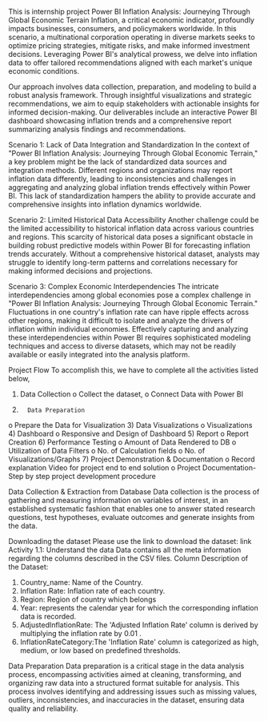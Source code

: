 This is internship project
Power BI Inflation Analysis: Journeying Through Global Economic Terrain
Inflation, a critical economic indicator, profoundly impacts businesses, consumers, and policymakers worldwide. In this scenario, a multinational corporation operating in diverse markets seeks to optimize pricing strategies, mitigate risks, and make informed investment decisions. Leveraging Power BI's analytical prowess, we delve into inflation data to offer tailored recommendations aligned with each market's unique economic conditions.

Our approach involves data collection, preparation, and modeling to build a robust analysis framework. Through insightful visualizations and strategic recommendations, we aim to equip stakeholders with actionable insights for informed decision-making. Our deliverables include an interactive Power BI dashboard showcasing inflation trends and a comprehensive report summarizing analysis findings and recommendations.

Scenario 1: Lack of Data Integration and Standardization
In the context of "Power BI Inflation Analysis: Journeying Through Global Economic Terrain," a key problem might be the lack of standardized data sources and integration methods. Different regions and organizations may report inflation data differently, leading to inconsistencies and challenges in aggregating and analyzing global inflation trends effectively within Power BI. This lack of standardization hampers the ability to provide accurate and comprehensive insights into inflation dynamics worldwide.

Scenario 2: Limited Historical Data Accessibility 
Another challenge could be the limited accessibility to historical inflation data across various countries and regions. This scarcity of historical data poses a significant obstacle in building robust predictive models within Power BI for forecasting inflation trends accurately. Without a comprehensive historical dataset, analysts may struggle to identify long-term patterns and correlations necessary for making informed decisions and projections.

Scenario 3: Complex Economic Interdependencies 
The intricate interdependencies among global economies pose a complex challenge in "Power BI Inflation Analysis: Journeying Through Global Economic Terrain." Fluctuations in one country's inflation rate can have ripple effects across other regions, making it difficult to isolate and analyze the drivers of inflation within individual economies. Effectively capturing and analyzing these interdependencies within Power BI requires sophisticated modeling techniques and access to diverse datasets, which may not be readily available or easily integrated into the analysis platform.

Project Flow
To accomplish this, we have to complete all the activities listed below,
1)   Data Collection
o    Collect the dataset,
o    Connect Data with Power BI
2)       Data Preparation
o    Prepare the Data for Visualization
3)        Data Visualizations
o    Visualizations
4)      Dashboard
o    Responsive and Design of Dashboard
5)        Report
o   Report Creation
6)        Performance Testing
o    Amount of Data Rendered to DB
o    Utilization of Data Filters
o    No. of Calculation fields
o    No. of Visualizations/Graphs
7)     Project Demonstration & Documentation
o    Record explanation Video for project end to end solution
o    Project Documentation-Step by step project development procedure


Data Collection & Extraction from Database
Data collection is the process of gathering and measuring information on variables of interest, in an established systematic fashion that enables one to answer stated research questions, test hypotheses, evaluate outcomes and generate insights from the data.

Downloading the dataset
Please use the link to download the dataset: link
Activity 1.1: Understand the data
Data contains all the meta information regarding the columns described in the CSV files.
Column Description of the Dataset:
1) Country_name: Name of the Country.
2) Inflation Rate: Inflation rate of each country.
3) Region: Region of country which belongs
4) Year:  represents the calendar year for which the corresponding inflation data is recorded.
5) AdjustedInflationRate: The 'Adjusted Inflation Rate' column is derived by multiplying the inflation rate by 0.01  .
6) InflationRateCategory:The 'Inflation Rate' column is categorized as           high, medium, or low based on predefined thresholds.

Data Preparation
Data preparation is a critical stage in the data analysis process, encompassing activities aimed at cleaning, transforming, and organizing raw data into a structured format suitable for analysis. This process involves identifying and addressing issues such as missing values, outliers, inconsistencies, and inaccuracies in the dataset, ensuring data quality and reliability.
